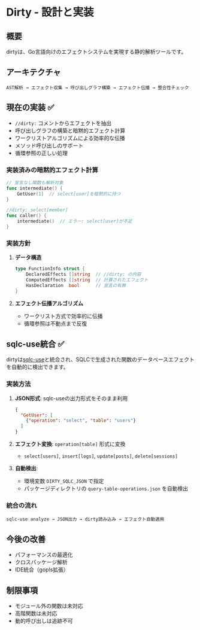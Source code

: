 # Dirty - 設計と実装

## 概要

dirtyは、Go言語向けのエフェクトシステムを実現する静的解析ツールです。

## アーキテクチャ

```
AST解析 → エフェクト収集 → 呼び出しグラフ構築 → エフェクト伝播 → 整合性チェック
```

## 現在の実装 ✅

- `//dirty:` コメントからエフェクトを抽出
- 呼び出しグラフの構築と暗黙的エフェクト計算
- ワークリストアルゴリズムによる効率的な伝播
- メソッド呼び出しのサポート
- 循環参照の正しい処理

### 実装済みの暗黙的エフェクト計算

```go
// 宣言なし関数も解析対象
func intermediate() {
    GetUser(1)  // select[user]を暗黙的に持つ
}

//dirty: select[member]
func caller() {
    intermediate()  // エラー: select[user]が不足
}
```

### 実装方針

1. **データ構造**
   ```go
   type FunctionInfo struct {
       DeclaredEffects []string  // //dirty: の内容
       ComputedEffects []string  // 計算されたエフェクト
       HasDeclaration  bool      // 宣言の有無
   }
   ```

2. **エフェクト伝播アルゴリズム**
   - ワークリスト方式で効率的に伝播
   - 循環参照は不動点まで反復

## sqlc-use統合 ✅

dirtyは[sqlc-use](https://github.com/naoyafurudono/sqlc-use)と統合され、SQLCで生成された関数のデータベースエフェクトを自動的に検出できます。

### 実装方法

1. **JSON形式**: sqlc-useの出力形式をそのまま利用
   ```json
   {
     "GetUser": [
       {"operation": "select", "table": "users"}
     ]
   }
   ```

2. **エフェクト変換**: `operation[table]` 形式に変換
   - `select[users]`, `insert[logs]`, `update[posts]`, `delete[sessions]`

3. **自動検出**: 
   - 環境変数 `DIRTY_SQLC_JSON` で指定
   - パッケージディレクトリの `query-table-operations.json` を自動検出

### 統合の流れ

```
sqlc-use analyze → JSON出力 → dirty読み込み → エフェクト自動適用
```

## 今後の改善

- パフォーマンスの最適化
- クロスパッケージ解析
- IDE統合（gopls拡張）

## 制限事項

- モジュール外の関数は未対応
- 高階関数は未対応
- 動的呼び出しは追跡不可